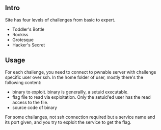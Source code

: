 ## Intro
Site has four levels of challenges from basic to expert.

* Toddler's Bottle
* Rookiss
* Grotesque
* Hacker's Secret

## Usage
For each challenge, you need to connect to pwnable server with challenge specific user over ssh. In the home folder of user, 
mostly there's the following content:
* binary to exploit. binary is generailly, a setuid executable.
* flag file to read via exploitation. Only the setuid'ed user has the read access to the file.
* source code of binary

For some challanges, not ssh connection required but a service name and its port given, and you try to exploit the service to get the flag.
